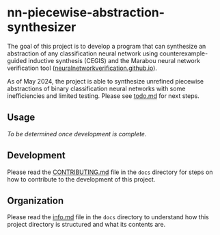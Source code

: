 # nn-piecewise-abstraction-synthesizer

The goal of this project is to develop a program that can synthesize an abstraction of any classification neural network using counterexample-guided inductive synthesis (CEGIS) and the Marabou neural network verification tool ([neuralnetworkverification.github.io](neuralnetworkverification.github.io)).

As of May 2024, the project is able to synthesize unrefined piecewise abstractions of binary classification neural networks with some inefficiencies and limited testing. Please see [todo.md](docs/todo.md) for next steps.

## Usage

_To be determined once development is complete._

## Development

Please read the [CONTRIBUTING.md](docs/CONTRIBUTING.md) file in the `docs` directory for steps on how to contribute to the development of this project.

## Organization

Please read the [info.md](docs/info.md) file in the `docs` directory to understand how this project directory is structured and what its contents are.